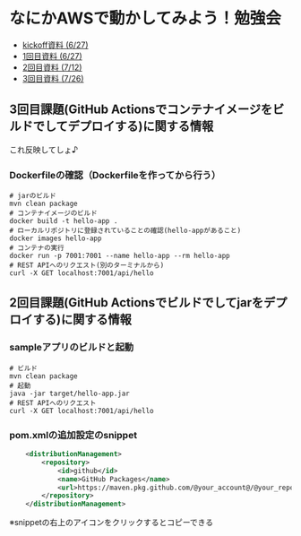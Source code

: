 # なにかAWSで動かしてみよう！勉強会
- [kickoff資料 (6/27)](https://drive.google.com/file/d/13UmDCY0It_p6k5LcnncdKVXB5xfEkQYv/view?usp=sharing)
- [1回目資料 (6/27)](https://drive.google.com/file/d/13Vtnb3wu9G2vnnJ2a7LoDRNizRwdMbnO/view?usp=sharing)
- [2回目資料 (7/12)](https://drive.google.com/file/d/14IaxcRxUXRfw2uOcvdqJFo8Iy5ukA-la/view)
- [3回目資料 (7/26)](https://drive.google.com/file/d/14KKmSNkCeAlNTSBny_Nj0gFUQmhcV2c9/view)

## 3回目課題(GitHub Actionsでコンテナイメージをビルドでしてデプロイする)に関する情報
これ反映してしょ♪

### Dockerfileの確認（Dockerfileを作ってから行う）
```shell
# jarのビルド
mvn clean package
# コンテナイメージのビルド
docker build -t hello-app .
# ローカルリポジトリに登録されていることの確認(hello-appがあること)
docker images hello-app
# コンテナの実行
docker run -p 7001:7001 --name hello-app --rm hello-app
# REST APIへのリクエスト(別のターミナルから)
curl -X GET localhost:7001/api/hello
```

## 2回目課題(GitHub Actionsでビルドでしてjarをデプロイする)に関する情報
### sampleアプリのビルドと起動
```shell
# ビルド
mvn clean package
# 起動
java -jar target/hello-app.jar
# REST APIへのリクエスト
curl -X GET localhost:7001/api/hello
```
### pom.xmlの追加設定のsnippet
```xml
	<distributionManagement>
		<repository>
			<id>github</id>
			<name>GitHub Packages</name>
			<url>https://maven.pkg.github.com/@your_account@/@your_repository@</url>
		</repository>
	</distributionManagement>
```
※snippetの右上のアイコンをクリックするとコピーできる
